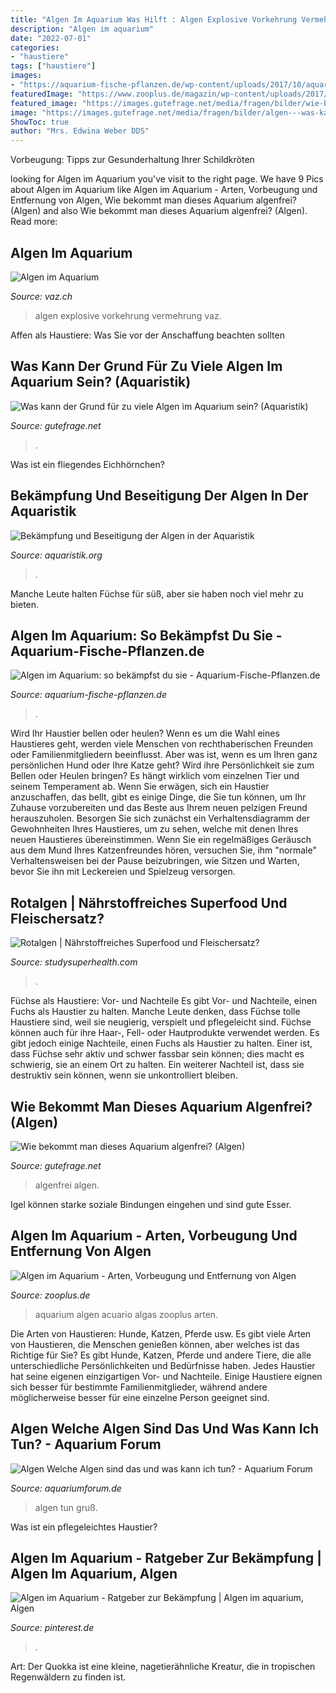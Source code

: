 ```yaml
---
title: "Algen Im Aquarium Was Hilft : Algen Explosive Vorkehrung Vermehrung Vaz"
description: "Algen im aquarium"
date: "2022-07-01"
categories:
- "haustiere"
tags: ["haustiere"]
images:
- "https://aquarium-fische-pflanzen.de/wp-content/uploads/2017/10/aquarium-pflanzen.jpg"
featuredImage: "https://www.zooplus.de/magazin/wp-content/uploads/2017/03/fotolia_106629005.jpg"
featured_image: "https://images.gutefrage.net/media/fragen/bilder/wie-bekommt-man-dieses-aquarium-algenfrei/0_original.jpg?v=1463409840000"
image: "https://images.gutefrage.net/media/fragen/bilder/algen---was-kann-der-grund-sein/0_original.jpg?v=1458486139000"
ShowToc: true
author: "Mrs. Edwina Weber DDS"
---
```



Vorbeugung: Tipps zur Gesunderhaltung Ihrer Schildkröten

	

		
looking for Algen im Aquarium you've visit to the right page. We have 9 Pics about Algen im Aquarium like Algen im Aquarium - Arten, Vorbeugung und Entfernung von Algen, Wie bekommt man dieses Aquarium algenfrei? (Algen) and also Wie bekommt man dieses Aquarium algenfrei? (Algen). Read more:
		
    
## Algen Im Aquarium

<img loading=lazy src="http://www.vaz.ch/images/abb-2-algen-im-aquarium-wch-41_590.jpg" onerror="this.onerror=null;this.src='https://tse1.mm.bing.net/th?id=OIP.rwj4gZrrlj9mm-dd-fBcbAHaFZ&amp;pid=15.1';" alt="Algen im Aquarium">

_Source: vaz.ch_

>algen explosive vorkehrung vermehrung vaz. 

	

Affen als Haustiere: Was Sie vor der Anschaffung beachten sollten

    
## Was Kann Der Grund Für Zu Viele Algen Im Aquarium Sein? (Aquaristik)

<img loading=lazy src="https://images.gutefrage.net/media/fragen/bilder/algen---was-kann-der-grund-sein/0_original.jpg?v=1458486139000" onerror="this.onerror=null;this.src='https://tse3.mm.bing.net/th?id=OIP.-wVt9qaA8RsJOq9dZryRuQHaHa&amp;pid=15.1';" alt="Was kann der Grund für zu viele Algen im Aquarium sein? (Aquaristik)">

_Source: gutefrage.net_

>. 

	

Was ist ein fliegendes Eichhörnchen?

    
## Bekämpfung Und Beseitigung Der Algen In Der Aquaristik

<img loading=lazy src="https://www.aquaristik.org/wp-content/uploads/2017/12/algen_aquarium_1514728900.jpg" onerror="this.onerror=null;this.src='https://tse3.mm.bing.net/th?id=OIP.siTv1qI7gSSqDwOkeLPcKwHaFj&amp;pid=15.1';" alt="Bekämpfung und Beseitigung der Algen in der Aquaristik">

_Source: aquaristik.org_

>. 

	

Manche Leute halten Füchse für süß, aber sie haben noch viel mehr zu bieten.

    
## Algen Im Aquarium: So Bekämpfst Du Sie - Aquarium-Fische-Pflanzen.de

<img loading=lazy src="https://aquarium-fische-pflanzen.de/wp-content/uploads/2017/10/aquarium-pflanzen.jpg" onerror="this.onerror=null;this.src='https://tse4.mm.bing.net/th?id=OIP.y4klWshTgza9kWX9RyPqsQHaD7&amp;pid=15.1';" alt="Algen im Aquarium: so bekämpfst du sie - Aquarium-Fische-Pflanzen.de">

_Source: aquarium-fische-pflanzen.de_

>. 

	

Wird Ihr Haustier bellen oder heulen?
Wenn es um die Wahl eines Haustieres geht, werden viele Menschen von rechthaberischen Freunden oder Familienmitgliedern beeinflusst. Aber was ist, wenn es um Ihren ganz persönlichen Hund oder Ihre Katze geht? Wird ihre Persönlichkeit sie zum Bellen oder Heulen bringen? Es hängt wirklich vom einzelnen Tier und seinem Temperament ab.
Wenn Sie erwägen, sich ein Haustier anzuschaffen, das bellt, gibt es einige Dinge, die Sie tun können, um Ihr Zuhause vorzubereiten und das Beste aus Ihrem neuen pelzigen Freund herauszuholen. Besorgen Sie sich zunächst ein Verhaltensdiagramm der Gewohnheiten Ihres Haustieres, um zu sehen, welche mit denen Ihres neuen Haustieres übereinstimmen. Wenn Sie ein regelmäßiges Geräusch aus dem Mund Ihres Katzenfreundes hören, versuchen Sie, ihm "normale" Verhaltensweisen bei der Pause beizubringen, wie Sitzen und Warten, bevor Sie ihn mit Leckereien und Spielzeug versorgen.

    
## Rotalgen | Nährstoffreiches Superfood Und Fleischersatz?

<img loading=lazy src="https://studysuperhealth.com/wp-content/uploads/2020/11/Rotalge-min-1024x680.jpg" onerror="this.onerror=null;this.src='https://tse2.mm.bing.net/th?id=OIP.X2OVl9CUTF9LLvn_Q0MOGgHaE6&amp;pid=15.1';" alt="Rotalgen | Nährstoffreiches Superfood und Fleischersatz?">

_Source: studysuperhealth.com_

>. 

	

Füchse als Haustiere: Vor- und Nachteile
Es gibt Vor- und Nachteile, einen Fuchs als Haustier zu halten. Manche Leute denken, dass Füchse tolle Haustiere sind, weil sie neugierig, verspielt und pflegeleicht sind. Füchse können auch für ihre Haar-, Fell- oder Hautprodukte verwendet werden. Es gibt jedoch einige Nachteile, einen Fuchs als Haustier zu halten. Einer ist, dass Füchse sehr aktiv und schwer fassbar sein können; dies macht es schwierig, sie an einem Ort zu halten. Ein weiterer Nachteil ist, dass sie destruktiv sein können, wenn sie unkontrolliert bleiben.

    
## Wie Bekommt Man Dieses Aquarium Algenfrei? (Algen)

<img loading=lazy src="https://images.gutefrage.net/media/fragen/bilder/wie-bekommt-man-dieses-aquarium-algenfrei/0_original.jpg?v=1463409840000" onerror="this.onerror=null;this.src='https://tse3.mm.bing.net/th?id=OIP.qeAA9ANX5wsykF2yMnMaXAHaHZ&amp;pid=15.1';" alt="Wie bekommt man dieses Aquarium algenfrei? (Algen)">

_Source: gutefrage.net_

>algenfrei algen. 

	

Igel können starke soziale Bindungen eingehen und sind gute Esser.

    
## Algen Im Aquarium - Arten, Vorbeugung Und Entfernung Von Algen

<img loading=lazy src="https://www.zooplus.de/magazin/wp-content/uploads/2017/03/fotolia_106629005.jpg" onerror="this.onerror=null;this.src='https://tse2.mm.bing.net/th?id=OIP.xA8XyUz6OnO6xYxALJyD5QHaE7&amp;pid=15.1';" alt="Algen im Aquarium - Arten, Vorbeugung und Entfernung von Algen">

_Source: zooplus.de_

>aquarium algen acuario algas zooplus arten. 

	

Die Arten von Haustieren: Hunde, Katzen, Pferde usw.
Es gibt viele Arten von Haustieren, die Menschen genießen können, aber welches ist das Richtige für Sie? Es gibt Hunde, Katzen, Pferde und andere Tiere, die alle unterschiedliche Persönlichkeiten und Bedürfnisse haben. Jedes Haustier hat seine eigenen einzigartigen Vor- und Nachteile. Einige Haustiere eignen sich besser für bestimmte Familienmitglieder, während andere möglicherweise besser für eine einzelne Person geeignet sind.

    
## Algen Welche Algen Sind Das Und Was Kann Ich Tun? - Aquarium Forum

<img loading=lazy src="https://image-proxy.forumhome.com/17c0fb85bd652817ff148fee77c79a0c4fac0b6c?url=http:%2F%2Fuploads.tapatalk-cdn.com%2F20160909%2F0b9c628e435ae28fb13e66d11dcd1a76.jpg" onerror="this.onerror=null;this.src='https://tse4.mm.bing.net/th?id=OIP.6qF11jiGNB7XqAB_UkH2LQHaJ4&amp;pid=15.1';" alt="Algen Welche Algen sind das und was kann ich tun? - Aquarium Forum">

_Source: aquariumforum.de_

>algen tun gruß. 

	

Was ist ein pflegeleichtes Haustier?

    
## Algen Im Aquarium - Ratgeber Zur Bekämpfung | Algen Im Aquarium, Algen

<img loading=lazy src="https://i.pinimg.com/736x/47/8b/26/478b2678758db51c16c71f58a019aac5.jpg" onerror="this.onerror=null;this.src='https://tse4.mm.bing.net/th?id=OIP.zqBhw_J84qdXN-66gpQhvQHaE6&amp;pid=15.1';" alt="Algen im Aquarium - Ratgeber zur Bekämpfung | Algen im aquarium, Algen">

_Source: pinterest.de_

>. 

	

Art: Der Quokka ist eine kleine, nagetierähnliche Kreatur, die in tropischen Regenwäldern zu finden ist.


